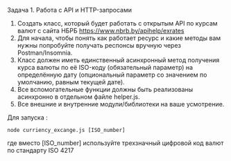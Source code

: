 Задача 1. Работа с API и HTTP-запросами
1. Создать класс, который будет работать c открытым API по курсам валют с сайта НБРБ https://www.nbrb.by/apihelp/exrates
2. Для начала, чтобы понять как работает ресурс и какие методы вам нужны попробуйте получать респонсы вручную через Postman/Insomnia. 
3. Класс должен иметь единственный асинхронный метод получения курса валюты по её ISO-коду (обязательный параметр) на определённую дату (опциональный параметр со значением по умолчанию, равным текущей дате).
4. Все вспомогательные функции должны быть реализованы асинхронно в отдельном файле helper.js.
5. Все внешние и внутренние модули/библиотеки на ваше усмотрение.

Для запуска :

```
node curriency_excange.js [ISO_number]
```
 где вместо [ISO_number] используйте трехзначный цифровой код валют по стандарту ISO 4217

 
